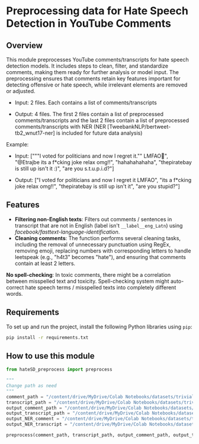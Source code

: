 ﻿# Preprocessing data for Hate Speech Detection in YouTube Comments

## Overview

This module preprocesses YouTube comments/transcripts for hate speech detection models. It includes steps to clean, filter, and standardize comments, making them ready for further analysis or model input. The preprocessing ensures that comments retain key features important for detecting offensive or hate speech, while irrelevant elements are removed or adjusted.

- Input: 2 files. Each contains a list of comments/transcripts

- Output: 4 files. The first 2 files contain a list of preprocessed comments/transcripts and the last 2 files contain a list of preprocessed comments/transcripts with NER (NER [TweebankNLP/bertweet-tb2_wnut17-ner] is included for future data analysis)

Example:

- Input: ["""I voted for politicians and now I regret it."" LMFAO🤣", "@Etrajbe its a f*cking joke relax omg!!", "hahahahahaha", "thepiratebay is still up isn't it :)", "are you s.t.u.p.i.d?"]

- Output: ["I voted for politicians and now I regret it LMFAO", "its a f*cking joke relax omg!!", "thepiratebay is still up isn't it", "are you stupid?"]

## Features

-   **Filtering non-English texts**: Filters out comments / sentences in transcript that are not in English (label isn't `__label__eng_Latn`) using *facebook/fasttext-language-identification*.
-  **Cleaning comments**: The function performs several cleaning tasks, including the removal of unnecessary punctuation using RegEx, removing emoji, replacing numbers with corresponding letters to handle leetspeak (e.g., "h4t3" becomes "hate"), and ensuring that comments contain at least 2 letters.

**No spell-checking**: In toxic comments, there might be a correlation between misspelled text and toxicity. Spell-checking system might auto-correct hate speech terms / misspelled texts into completely different words.

## Requirements

To set up and run the project, install the following Python libraries using `pip`:

```bash
pip install -r requirements.txt
```

## How to use this module

```python
from hateSD_preprocess import preprocess

"""
Change path as need
"""
comment_path = "/content/drive/MyDrive/Colab Notebooks/datasets/trivial/save_comment_example.csv"
transcript_path = "/content/drive/MyDrive/Colab Notebooks/datasets/trivial/save_example.csv"
output_comment_path = "/content/drive/MyDrive/Colab Notebooks/datasets/trivial/cleaned_comments.csv"
output_transcript_path = "/content/drive/MyDrive/Colab Notebooks/datasets/trivial/cleaned_transcripts.csv"
output_NER_comment = "/content/drive/MyDrive/Colab Notebooks/datasets/trivial/NER_cleaned_comments.csv"
output_NER_transcript = "/content/drive/MyDrive/Colab Notebooks/datasets/trivial/NER_cleaned_transcripts.csv"

preprocess(comment_path, transcript_path, output_comment_path, output_transcript_path, output_NER_comment, output_NER_transcript)
 ```

